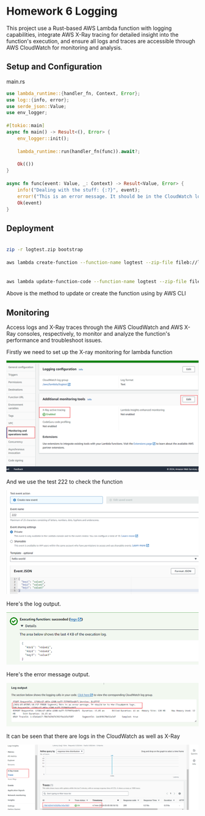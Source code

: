 # Homework 6  Logging

This project use a Rust-based AWS Lambda function with logging capabilities, integrate AWS X-Ray tracing for detailed insight into the function's execution, and ensure all logs and traces are accessible through AWS CloudWatch for monitoring and analysis.

## Setup and Configuration

main.rs

```rust
use lambda_runtime::{handler_fn, Context, Error};
use log::{info, error};
use serde_json::Value;
use env_logger;

#[tokio::main]
async fn main() -> Result<(), Error> {
    env_logger::init();

    lambda_runtime::run(handler_fn(func)).await?;

    Ok(())
}

async fn func(event: Value, _: Context) -> Result<Value, Error> {
    info!("Dealing with the stuff: {:?}", event);
    error!("This is an error message. It should be in the CloudWatch logs.");
    Ok(event)
}

```



## Deployment

```bash

zip -r logtest.zip bootstrap

aws lambda create-function --function-name logtest --zip-file fileb://logtest.zip --handler rust_lambda --runtime provided.al2 --role arn:aws:iam::092592854796:role/lambda_builder --timeout 15 --memory-size 128 --region us-east-1


aws lambda update-function-code --function-name logtest --zip-file fileb://logtest.zip --region us-east-1
```

Above is the method to update or create the function using by AWS CLI



## Monitoring

Access logs and X-Ray traces through the AWS CloudWatch and AWS X-Ray consoles, respectively, to monitor and analyze the function's performance and troubleshoot issues.

Firstly we need to set up the X-ray monitoring for lambda function

![Snipaste_2024-03-04_23-50-21](Snipaste_2024-03-04_23-50-21.png)

And we use the test 222 to check the function

![test](test.png)



Here's the log output.

![infooutput](infooutput.png)

Here's the error message output.

![errormessageoutput](errormessageoutput.png)

It can be seen that there are logs in the  CloudWatch as well as X-Ray

![xray](xray.png)